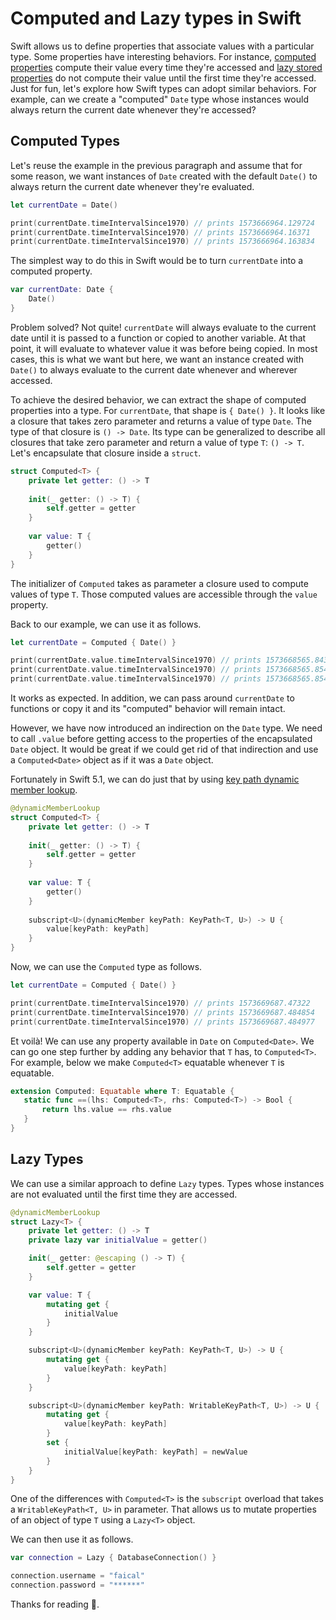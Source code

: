 # Computed and Lazy types in Swift

Swift allows us to define properties that associate values with a particular type. Some properties have interesting behaviors. For instance, [computed properties](https://docs.swift.org/swift-book/LanguageGuide/Properties.html#ID257) compute their value every time they're accessed and [lazy stored properties](https://docs.swift.org/swift-book/LanguageGuide/Properties.html#ID259) do not compute their value until the first time they're accessed. Just for fun, let's explore how Swift types can adopt similar behaviors. For example, can we create a "computed" `Date` type whose instances would always return the current date whenever they're accessed?

## Computed Types

Let's reuse the example in the previous paragraph and assume that for some reason, we want instances of `Date` created with the default `Date()` to always return the current date whenever they're evaluated.

```swift
let currentDate = Date()

print(currentDate.timeIntervalSince1970) // prints 1573666964.129724
print(currentDate.timeIntervalSince1970) // prints 1573666964.16371
print(currentDate.timeIntervalSince1970) // prints 1573666964.163834
```

The simplest way to do this in Swift would be to turn `currentDate` into a computed property.

```swift
var currentDate: Date {
    Date()
}
```

Problem solved? Not quite! `currentDate` will always evaluate to the current date until it is passed to a function or copied to another variable. At that point, it will evaluate to whatever value it was before being copied. In most cases, this is what we want but here, we want an instance created with `Date()` to always evaluate to the current date whenever and wherever accessed.

To achieve the desired behavior, we can extract the shape of computed properties into a type. For `currentDate`, that shape is `{ Date() }`. It looks like a closure that takes zero parameter and returns a value of type `Date`. The type of that closure is `() -> Date`. Its type can be generalized to describe all closures that take zero parameter and return a value of type `T`: `() -> T`. Let's encapsulate that closure inside a `struct`.

```swift
struct Computed<T> {
    private let getter: () -> T
    
    init(_ getter: () -> T) {
        self.getter = getter
    }
    
    var value: T {
        getter()
    }
}
```

The initializer of `Computed` takes as parameter a closure used to compute values of type `T`. Those computed values are accessible through the `value` property.

Back to our example, we can use it as follows.

```swift
let currentDate = Computed { Date() }

print(currentDate.value.timeIntervalSince1970) // prints 1573668565.843086
print(currentDate.value.timeIntervalSince1970) // prints 1573668565.854287
print(currentDate.value.timeIntervalSince1970) // prints 1573668565.854409
```

It works as expected. In addition, we can pass around `currentDate` to functions or copy it and its "computed" behavior will remain intact.

However, we have now introduced an indirection on the `Date` type. We need to call `.value` before getting access to the properties of the encapsulated `Date` object. It would be great if we could get rid of that indirection and use a `Computed<Date>` object as if it was a `Date` object.

Fortunately in Swift 5.1, we can do just that by using [key path dynamic member lookup](https://github.com/apple/swift-evolution/blob/master/proposals/0252-keypath-dynamic-member-lookup.md).

```swift
@dynamicMemberLookup
struct Computed<T> {
    private let getter: () -> T
    
    init(_ getter: () -> T) {
        self.getter = getter
    }
    
    var value: T {
        getter()
    }
    
    subscript<U>(dynamicMember keyPath: KeyPath<T, U>) -> U {
        value[keyPath: keyPath]
    }
}
```

Now, we can use the `Computed` type as follows.

```swift
let currentDate = Computed { Date() }

print(currentDate.timeIntervalSince1970) // prints 1573669687.47322
print(currentDate.timeIntervalSince1970) // prints 1573669687.484854
print(currentDate.timeIntervalSince1970) // prints 1573669687.484977
```

Et voilà! We can use any property available in `Date` on `Computed<Date>`. We can go one step further by adding any behavior that `T` has, to `Computed<T>`. For example, below we make `Computed<T>` equatable whenever `T` is equatable.
 
 ```swift
extension Computed: Equatable where T: Equatable {
    static func ==(lhs: Computed<T>, rhs: Computed<T>) -> Bool {
        return lhs.value == rhs.value
    }
}
 ```
 
## Lazy Types

We can use a similar approach to define `Lazy` types. Types whose instances are not evaluated until the first time they are accessed.

```swift
@dynamicMemberLookup
struct Lazy<T> {
    private let getter: () -> T
    private lazy var initialValue = getter()

    init(_ getter: @escaping () -> T) {
        self.getter = getter
    }

    var value: T {
        mutating get {
            initialValue
        }
    }

    subscript<U>(dynamicMember keyPath: KeyPath<T, U>) -> U {
        mutating get {
            value[keyPath: keyPath]
        }
    }

    subscript<U>(dynamicMember keyPath: WritableKeyPath<T, U>) -> U {
        mutating get {
            value[keyPath: keyPath]
        }
        set {
            initialValue[keyPath: keyPath] = newValue
        }
    }
}
```

One of the differences with `Computed<T>` is the `subscript` overload that takes a `WritableKeyPath<T, U>` in parameter. That allows us to mutate properties of an object of type `T` using a `Lazy<T>` object.

We can then use it as follows.

```swift
var connection = Lazy { DatabaseConnection() }

connection.username = "faical"
connection.password = "******"
```


Thanks for reading 👋.

